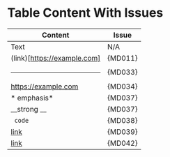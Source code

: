 # Table Content With Issues

| Content                      | Issue   |
|------------------------------|---------|
| Text                         | N/A     |
| (link)[https://example.com]  | {MD011} |
| <hr>                         | {MD033} |
| https://example.com          | {MD034} |
| * emphasis*                  | {MD037} |
| __strong __                  | {MD037} |
|  ` code`                     | {MD038} |
| [link ](https://example.com) | {MD039} |
| [link]()                     | {MD042} |
